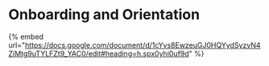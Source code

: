 # Onboarding and Orientation

{% embed url="https://docs.google.com/document/d/1cYvs8EwzeuGJ0HQYydSyzvN4ZiMtg9uTYLFZt9_YAC0/edit#heading=h.spx0yhi0uf9d" %}
